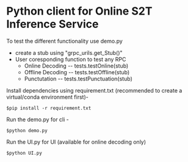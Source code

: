 # Python client for Online S2T Inference Service

To test the different functionality use demo.py

* create a stub using "grpc_urils.get_Stub()"
* User coresponding function to test any RPC
    - Online Decoding -- tests.testOnline(stub)
    - Offline Decoding -- tests.testOffline(stub)
    - Punctutation -- tests.testPunctuation(stub)


Install dependencies using requirement.txt (recommended to create a virtual/conda environment first)-

```$pip install -r requirement.txt```

Run the demo.py for cli -

```$python demo.py ```

Run the UI.py for UI (available for online decoding only)

```$python UI.py ```




